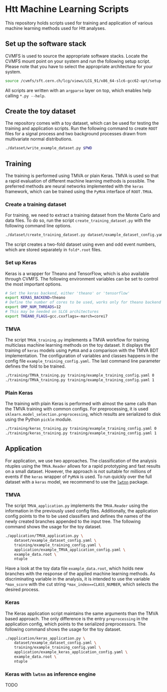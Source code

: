 # Htt Machine Learning Scripts

This repository holds scripts used for training and application of various machine learning methods used for Htt analyses.

## Set up the software stack

CVMFS is used to source the appropriate software stacks. Locate the CVMFS mount point on your system and run the following setup script. Please note that you have to select the appropriate architecture for your system.

```bash
source /cvmfs/sft.cern.ch/lcg/views/LCG_91/x86_64-slc6-gcc62-opt/setup.sh
```

All scripts are written with an `argparse` layer on top, which enables help calling `*.py --help`.

## Create the toy dataset

The repository comes with a toy dataset, which can be used for testing the training and application scripts. Run the following command to create `ROOT` files for a signal process and two background processes drawn from multivariate normal distributions.

```bash
./dataset/write_example_dataset.py $PWD
```

## Training

The training is performed using TMVA or plain Keras. TMVA is used so that a rapid evaluation of different machine learning methods is possible. The preferred methods are neural networks implemented with the `keras` framework, which can be trained using the `PyMVA` interface of `ROOT.TMVA`.

### Create a training dataset

For training, we need to extract a training dataset from the Monte Carlo and data files. To do so, run the script `create_training_dataset.py` with the following command line options.

```bash
./dataset/create_training_dataset.py dataset/example_dataset_config.yaml
```

The script creates a two-fold dataset using even and odd event numbers, which are stored separately in `fold*.root` files.

### Set up Keras

Keras is a wrapper for Theano and TensorFlow, which is also available through CVMFS. The following environment variables can be set to control the most important options.

```bash
# Set the keras backend, either 'theano' or 'tensorflow'
export KERAS_BACKEND=theano
# Define the number of cores to be used, works only for theano backend
export OMP_NUM_THREADS=12
# This may be needed on SLC6 architectures
export THEANO_FLAGS=gcc.cxxflags=-march=corei7
```

### TMVA

The script `TMVA_training.py` implements a TMVA workflow for training multiclass machine learning methods on the toy dataset. It displays the training of `keras` models using `PyMVA` and a comparison with the TMVA BDT implementation. The configuration of variables and classes happens in the config file `example_training_config.yaml`. The last command line parameter defines the fold to be trained.

```bash
./training/TMVA_training.py training/example_training_config.yaml 0
./training/TMVA_training.py training/example_training_config.yaml 1
```

### Plain Keras

The training with plain Keras is performed with almost the same calls than the TMVA training with common configs. For preprocessing, it is used `sklearn.model_selection.preprocessing`, which results are serialized to disk using the Python `pickle` module.

```bash
./training/keras_training.py training/example_training_config.yaml 0
./training/keras_training.py training/example_training_config.yaml 1
```

## Application

For application, we use two approaches. The classification of the analysis ntuples using the `TMVA.Reader` allows for a rapid prototyping and fast results on a small dataset. However, the approach is not suitable for millions of events if the `keras` wrapper of `PyMVA` is used. To run quickly over the full dataset with a `keras` model, we recommend to use the [`lwtnn`](https://www.github.com/lwtnn/lwtnn) package.

### TMVA

The script `TMVA_application.py` implements the `TMVA.Reader` using the information in the previously used config files. Additionally, the application config points to the to be used classifiers and defines the names of the newly created branches appended to the input tree. The following command shows the usage for the toy dataset.

```bash
./application/TMVA_application.py \
    dataset/example_dataset_config.yaml \
    training/example_training_config.yaml \
    application/example_TMVA_application_config.yaml \
    example_data.root \
    ntuple
```

Have a look at the toy data file `example_data.root`, which holds new branches with the response of the applied machine learning methods. As discriminating variable in the analysis, it is intended to use the variable `*max_score` with the cut string `*max_index==CLASS_NUMBER`, which selects the desired process.

### Keras

The Keras application script maintains the same arguments than the TMVA based approach. The only difference is the entry `preprocessing` in the application config, which points to the serialized preprocessors. The following command shows the usage for the toy dataset.

```bash
./application/keras_application.py \
    dataset/example_dataset_config.yaml \
    training/example_training_config.yaml \
    application/example_keras_application_config.yaml \
    example_data.root \
    ntuple
```

### Keras with `lwtnn` as inference engine

TODO
